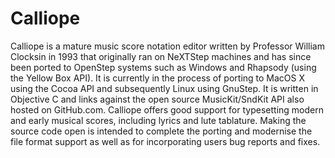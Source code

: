 Calliope
========

Calliope is a mature music score notation editor written by Professor William Clocksin in
1993 that originally ran on NeXTStep machines and has since been ported to OpenStep
systems such as Windows and Rhapsody (using the Yellow Box API). It is currently in the
process of porting to MacOS X using the Cocoa API and subsequently Linux using GnuStep. It
is written in Objective C and links against the open source MusicKit/SndKit API also hosted on
GitHub.com. Calliope offers good support for typesetting modern and early musical
scores, including lyrics and lute tablature. Making the source code open is intended to
complete the porting and modernise the file format support as well as for incorporating
users bug reports and fixes.
